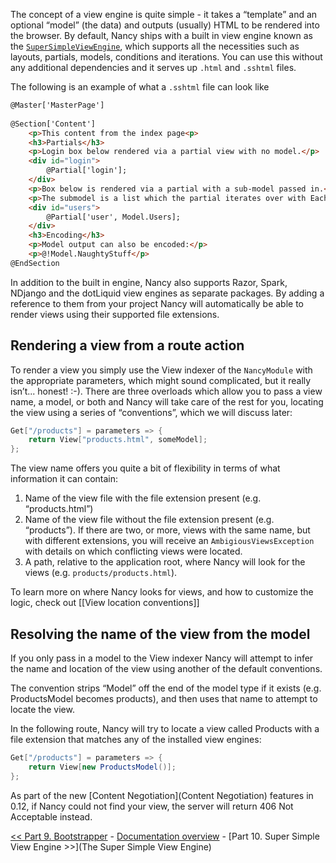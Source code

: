 The concept of a view engine is quite simple - it takes a “template” and an optional “model” (the data) and outputs (usually) HTML to be rendered into the browser. By default, Nancy ships with a built in view engine known as the [`SuperSimpleViewEngine`](https://github.com/grumpydev/SuperSimpleViewEngine), which supports all the necessities such as layouts, partials, models, conditions and iterations. You can use this without any additional dependencies and it serves up `.html` and `.sshtml` files.

The following is an example of what a `.sshtml` file can look like

```html
@Master['MasterPage']
    
@Section['Content']
    <p>This content from the index page<p>
    <h3>Partials</h3>
    <p>Login box below rendered via a partial view with no model.</p>
    <div id="login">
        @Partial['login'];
    </div>
    <p>Box below is rendered via a partial with a sub-model passed in.</p>
    <p>The submodel is a list which the partial iterates over with Each</p>
    <div id="users">
        @Partial['user', Model.Users];
    </div>
    <h3>Encoding</h3>
    <p>Model output can also be encoded:</p>
    <p>@!Model.NaughtyStuff</p>
@EndSection
```
In addition to the built in engine, Nancy also supports Razor, Spark, NDjango and the dotLiquid view engines as separate packages. By adding a reference to them from your project Nancy will automatically be able to render views using their supported file extensions.

## Rendering a view from a route action

To render a view you simply use the View indexer of the `NancyModule` with the appropriate parameters, which might sound complicated, but it really isn’t... honest! :-). There are three overloads which allow you to pass a view name, a model, or both and Nancy will take care of the rest for you, locating the view using a series of “conventions”, which we will discuss later:

```c#
Get["/products"] = parameters => {
    return View["products.html", someModel];
};
```

The view name offers you quite a bit of flexibility in terms of what information it can contain: 

1. Name of the view file with the file extension present (e.g. “products.html”)
2. Name of the view file without the file extension present (e.g. “products”). If there are two, or more, views with the same name, but with different extensions, you will receive an `AmbigiousViewsException` with details on which conflicting views were located.
3. A path, relative to the application root, where Nancy will look for the views (e.g. `products/products.html`). 

To learn more on where Nancy looks for views, and how to customize the logic, check out [[View location conventions]]

## Resolving the name of the view from the model

If you only pass in a model to the View indexer Nancy will attempt to infer the name and location of the view using another of the default conventions.

The convention strips “Model” off the end of the model type if it exists (e.g. ProductsModel becomes products), and then uses that name to attempt to locate the view. 

In the following route, Nancy will try to locate a view called Products with a file extension that matches any of the installed view engines:

```c#
Get["/products"] = parameters => {
    return View[new ProductsModel()];
};
```

As part of the new [Content Negotiation](Content Negotiation) features in 0.12, if Nancy could not find your view, the server will return 406 Not Acceptable instead.

[<< Part 9. Bootstrapper](Bootstrapper) - [Documentation overview](Documentation) - [Part 10. Super Simple View Engine >>](The Super Simple View Engine)